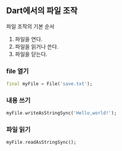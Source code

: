 ## Dart에서의 파일 조작

파일 조작의 기본 순서
1. 파일을 연다.
2. 파일을 읽거나 쓴다.
3. 파일을 닫는다.

### file 열기
```dart
final myFile = File('save.txt');
```

### 내용 쓰기
```dart
myFile.writeAsStringSync('Hello,world!');
```

### 파일 읽기
```dart
myFile.readAsStringSync();
```
